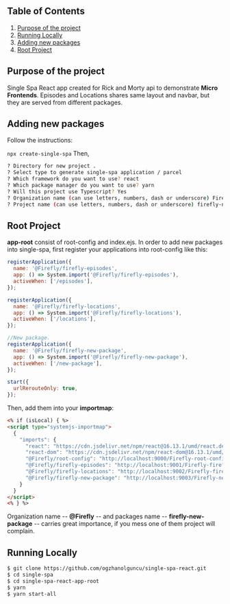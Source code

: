 ## Table of Contents

1.  [Purpose of the project](#purpose-of-the-project)
2.  [Running Locally](#running-locally)
3.  [Adding new packages](#adding-new-packages)
4.  [Root Project](#what-is-hoisting)

## Purpose of the project

Single Spa React app created for Rick and Morty api to demonstrate **Micro Frontends**. Episodes and Locations shares same layout and navbar, but they are served
from different packages.

## Adding new packages

Follow the instructions:

`npx create-single-spa`
Then,

```bash
? Directory for new project .
? Select type to generate single-spa application / parcel
? Which framework do you want to use? react
? Which package manager do you want to use? yarn
? Will this project use Typescript? Yes
? Organization name (can use letters, numbers, dash or underscore) Firefly
? Project name (can use letters, numbers, dash or underscore) firefly-new-package
```

## Root Project

**app-root** consist of root-config and index.ejs. In order to add new packages into single-spa, first register your applications into root-config like this:

```javascript
registerApplication({
  name: '@Firefly/firefly-episodes',
  app: () => System.import('@Firefly/firefly-episodes'),
  activeWhen: ['/episodes'],
});

registerApplication({
  name: '@Firefly/firefly-locations',
  app: () => System.import('@Firefly/firefly-locations'),
  activeWhen: ['/locations'],
});

//New package.
registerApplication({
  name: '@Firefly/firefly-new-package',
  app: () => System.import('@Firefly/firefly-new-package'),
  activeWhen: ['/new-package'],
});

start({
  urlRerouteOnly: true,
});
```

Then, add them into your **importmap**:

```html
<% if (isLocal) { %>
<script type="systemjs-importmap">
  {
    "imports": {
      "react": "https://cdn.jsdelivr.net/npm/react@16.13.1/umd/react.development.js",
      "react-dom": "https://cdn.jsdelivr.net/npm/react-dom@16.13.1/umd/react-dom.development.js",
      "@Firefly/root-config": "http://localhost:9000/Firefly-root-config.js",
      "@Firefly/firefly-episodes": "http://localhost:9001/Firefly-firefly-episodes.js",
      "@Firefly/firefly-locations": "http://localhost:9002/Firefly-firefly-locations.js"
      "@Firefly/firefly-new-package": "http://localhost:9003/Firefly-new-package.js"
    }
  }
</script>
<% } %>
```

Organization name -- **@Firefly** -- and packages name -- **firefly-new-package** -- carries great importance, if you mess one of them project will complain.

## Running Locally

```bash
$ git clone https://github.com/ogzhanolguncu/single-spa-react.git
$ cd single-spa
$ cd single-spa-react-app-root
$ yarn
$ yarn start-all
```
